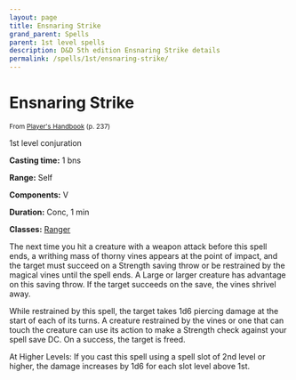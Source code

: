 ```yaml
---
layout: page
title: Ensnaring Strike
grand_parent: Spells
parent: 1st level spells 
description: D&D 5th edition Ensnaring Strike details
permalink: /spells/1st/ensnaring-strike/
---
```


# Ensnaring Strike

<small>From <a target="_blank" href="https://dnd.wizards.com/products/tabletop-games/rpg-products/rpg_playershandbook">Player's Handbook</a> (p. 237)</small>

1st level conjuration

**Casting time:** 1 bns

**Range:** Self

**Components:** V 

**Duration:** Conc, 1 min

**Classes:** [Ranger](/classes/ranger/)

The next time you hit a creature with a weapon attack before this spell ends, a writhing mass of thorny vines appears at the point of impact, and the target must succeed on a Strength saving throw or be restrained by the magical vines until the spell ends. A Large or larger creature has advantage on this saving throw. If the target succeeds on the save, the vines shrivel away.

   While restrained by this spell, the target takes 1d6 piercing damage at the start of each of its turns. A creature restrained by the vines or one that can touch the creature can use its action to make a Strength check against your spell save DC. On a success, the target is freed.

   At Higher Levels: If you cast this spell using a spell slot of 2nd level or higher, the damage increases by 1d6 for each slot level above 1st.